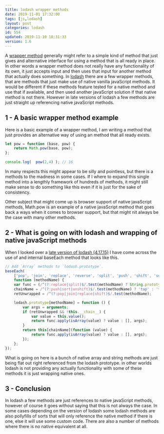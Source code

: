 ```yaml
---
title: lodash wrapper methods
date: 2019-11-01 17:32:00
tags: [js,lodash]
layout: post
categories: lodash
id: 554
updated: 2019-11-10 18:31:33
version: 1.6
---
```


A [wrapper method](https://stackoverflow.com/questions/326596/how-do-i-wrap-a-function-in-javascript) generally might refer to a simple kind of method that just gives and alternative interface for using a method that is all ready in place. In other words a wrapper method does not really have any functionality of its own, it just accepts input and then uses that input for another method that actually does something. In [lodash](https://lodash.com/) there are a few wrapper methods, that are methods that just make use of native vanilla javaScript methods. It would be different if these methods feature tested for a native method and use that if available, and then used another javaScript solution if that native method is not there. However in late versions of lodash a few methods are just straight up referencing native javaScript methods.

<!-- more -->

## 1 - A basic wrapper method example

Here is a basic example of a wrapper method, I am writing a method that just provides an alternative way of using an method that all ready exists.

```js
let pow = function (base, pow) {
    return Math.pow(base, pow);
};
 
console.log(  pow(2,4) ); // 16
```

In many respects this might appear to be silly and pointless, but there is a methods to the madness in some cases. If I where to expand this single method into a lengthly framework of hundreds of methods, it might still make sense to do something like this even if it is just for the sake of consistency. 

Other subject that might come up is browser support of native javaScript methods, Math.pow is an example of a native javaScript method that goes back a ways when it comes to browser support, but that might nit always be the case with many other methods.

## 2 - What is going on with lodash and wrapping of native javaScript methods

When I looked over a [late version of lodash \(4.17.15\)](https://raw.githubusercontent.com/lodash/lodash/4.17.15-npm/core.js) I have come across the use of and internal baseEach method that looks like this.

```js
// Add `Array` methods to `lodash.prototype`.
baseEach(
    ['pop', 'join', 'replace', 'reverse', 'split', 'push', 'shift', 'sort', 'splice', 'unshift'],
    function (methodName) {
    var func = (/^(?:replace|split)$/.test(methodName) ? String.prototype : arrayProto)[methodName],
    chainName = /^(?:push|sort|unshift)$/.test(methodName) ? 'tap' : 'thru',
    retUnwrapped = /^(?:pop|join|replace|shift)$/.test(methodName);

    lodash.prototype[methodName] = function () {
        var args = arguments;
        if (retUnwrapped && !this.__chain__) {
            var value = this.value();
            return func.apply(isArray(value) ? value : [], args);
        }
        return this[chainName](function (value) {
            return func.apply(isArray(value) ? value : [], args);
        });
    };
});
```

What is going on here is a bunch of native array and string methods are just being flat out right referenced from the lodash prototype. in other worlds lodash is not providing any actually functionality with some of these methods it is just wrapping native ones.

## 3 - Conclusion

In lodash a few methods are just references to native javaScript methods, however of course it goes without saying that this is not always the case. In some cases depending on the version of lodash some lodash methods are also pollyfills of sorts that will only reference the native method if there is one, else it will use some custom code. There are also a number of methods where there is no native equivalent at all.